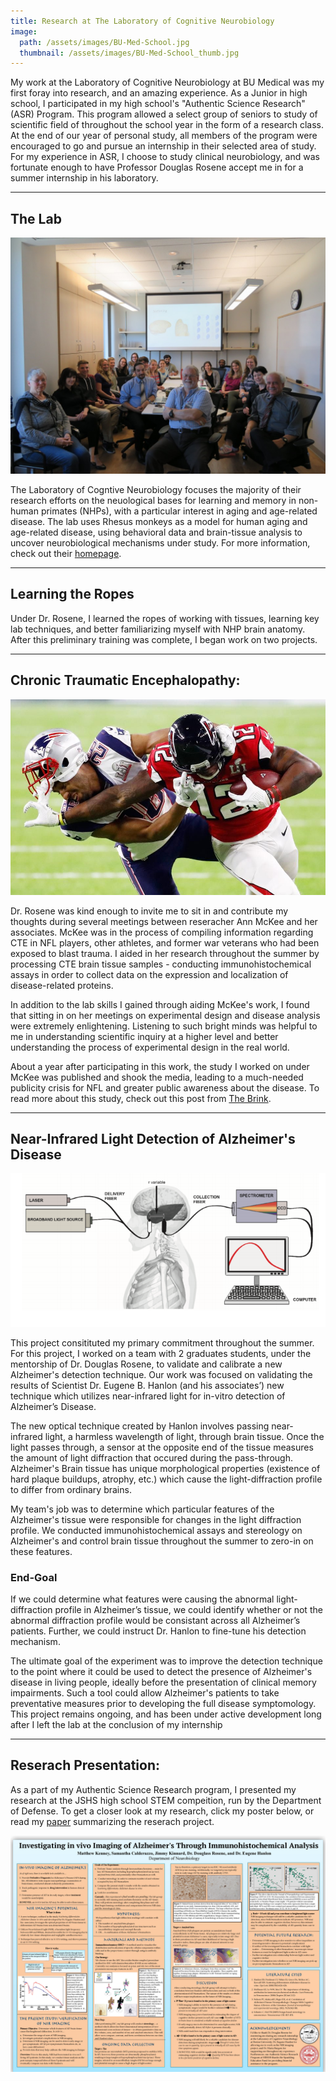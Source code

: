 ```yaml
---
title: Research at The Laboratory of Cognitive Neurobiology
image:
  path: /assets/images/BU-Med-School.jpg
  thumbnail: /assets/images/BU-Med-School_thumb.jpg
---
```

My work at the Laboratory of Cognitive Neurobiology at BU Medical was my first foray into research, and an amazing experience. As a Junior in high school, I participated in my high school's "Authentic Science Research"(ASR) Program. This program allowed a select group of seniors to study of scientific field of throughout the school year in the form of a research class. At the end of our year of personal study, all members of the program were encouraged to go and pursue an internship in their selected area of study. For my experience in ASR, I choose to study clinical neurobiology, and was fortunate enough to have Professor Douglas Rosene accept me in for a summer internship in his laboratory.

---

## The Lab

![Lab-image](/assets/images/neurobio-lab.jpg)

The Laboratory of Cogntive Neurobiology focuses the majority of their research efforts on the neuological bases for learning and memory in non-human primates (NHPs), with a particular interest in aging and age-related disease. The lab uses Rhesus monkeys as a model for human aging and age-related disease, using behavioral data and brain-tissue analysis to uncover neurobiological mechanisms under study. For more information, check out their [homepage](http://www.bumc.bu.edu/anatneuro/research/cognitive-neurobiology/).

---

## Learning the Ropes
Under Dr. Rosene, I learned the ropes of working with tissues, learning key lab techniques, and better familiarizing myself with NHP brain anatomy. After this preliminary training was complete, I began work on two projects.

---

## Chronic Traumatic Encephalopathy:
![CTE-football](/assets/images/cte-football.jpg)

Dr. Rosene was kind enough to invite me to sit in and contribute my thoughts during several meetings between reseracher Ann McKee and her associates. McKee was in the process of compiling information regarding CTE in NFL players, other athletes, and former war veterans who had been exposed to blast trauma. I aided in her research throughout the summer by processing CTE brain tissue samples - conducting immunohistochemical assays in order to collect data on the expression and localization of disease-related proteins.

In addition to the lab skills I gained through aiding McKee's work, I found that sitting in on her meetings on experimental design and disease analysis were extremely enlightening. Listening to such bright minds was helpful to me in understanding scientific inquiry at a higher level and better understanding the process of experimental design in the real world. 

About a year after participating in this work, the study I worked on under McKee was published and shook the media, leading to a much-needed publicity crisis for NFL and greater public awareness about the disease. To read more about this study, check out this post from [The Brink](http://www.bu.edu/articles/2017/cte-former-nfl-players/).

--- 

## Near-Infrared Light Detection of Alzheimer's Disease
![NIRS-in-vivo](/assets/images/nirs-detection.png)

This project consitituted my primary commitment throughout the summer. For this project, I worked on a team with 2 graduates students, under the mentorship of Dr. Douglas Rosene, to  validate and calibrate a new Alzheimer's detection technique. Our work was focused on validating the results of Scientist Dr. Eugene B. Hanlon (and his associates’) new technique which utilizes near-infrared light for in-vitro detection of Alzheimer’s Disease.

The new optical technique created by Hanlon involves passing near-infrared light, a harmless wavelength of light, through brain tissue. Once the light passes through, a sensor at the opposite end of the tissue measures the amount of light diffraction that occured during the pass-through. Alzheimer's Brain tissue has unique morphological properties (existence of hard plaque buildups, atrophy, etc.) which cause the light-diffraction profile to differ from ordinary brains.

My team's job was to determine which particular features of the Alzheimer's tissue were responsible for changes in the light diffraction profile. We conducted immunohistochemical assays and stereology on Alzheimer's and control brain tissue throughout the summer to zero-in on these features.


### End-Goal
If we could determine what features were causing the abnormal light-diffraction profile in Alzheimer’s tissue, we could identify whether or not the abnormal diffraction profile would be consistant across all Alzheimer’s patients. Further, we could instruct Dr. Hanlon to fine-tune his detection mechanism. 

The ultimate goal of the experiment was to improve the detection technique to the point where it could be used to detect the presence of Alzheimer's disease in living people, ideally before the presentation of clinical memory impairments. Such a tool could allow Alzheimer's patients to take preventative measures prior to developing the full disease symptomology. This project remains ongoing, and has been under active development long after I left the lab at the conclusion of my internship

---

## Reserach Presentation:
As a part of my Authentic Science Research program, I presented my research at the JSHS high school STEM compeition, run by the Department of Defense. To get a closer look at my research, click my poster below, or read my [paper](/assets/pdfs/in-vivo-imaging.pdf) summarizing the reserach project.

[![Research Paper](/assets/pdfs/asr-poster.jpg)](/assets/pdfs/asr-poster.pdf)
